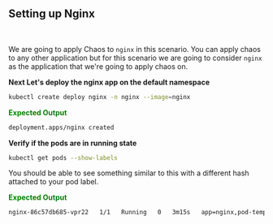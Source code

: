 <br>

## Setting up Nginx

<br>

We are going to apply Chaos to `nginx` in this scenario. You can apply chaos to any other application but for this scenario we are going to consider `nginx` as the application that we're going to apply chaos on.

**Next Let's deploy the nginx app on the default namespace**

```bash
kubectl create deploy nginx -n nginx --image=nginx
```

<span style="color:green">**Expected Output**</span>

```bash
deployment.apps/nginx created
```

**Verify if the pods are in running state**

```bash
kubectl get pods --show-labels
```

You should be able to see something similar to this with a different hash attached to your pod label.

<span style="color:green">**Expected Output**</span>

```bash
nginx-86c57db685-vpr22   1/1   Running   0   3m15s   app=nginx,pod-template-hash=86c57db685
```
